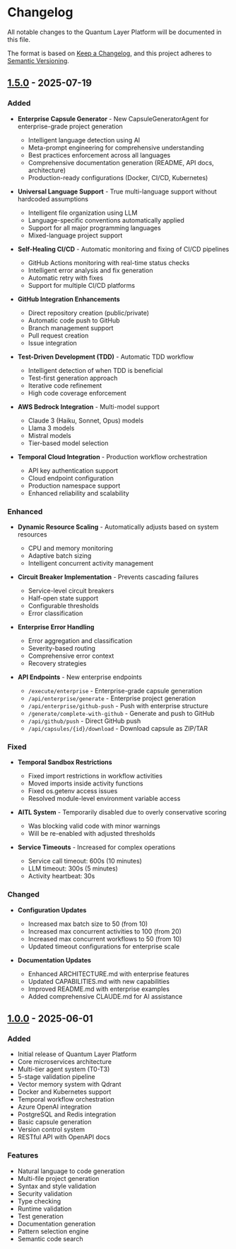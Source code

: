 # Changelog

All notable changes to the Quantum Layer Platform will be documented in this file.

The format is based on [Keep a Changelog](https://keepachangelog.com/en/1.0.0/),
and this project adheres to [Semantic Versioning](https://semver.org/spec/v2.0.0.html).

## [1.5.0] - 2025-07-19

### Added
- **Enterprise Capsule Generator** - New CapsuleGeneratorAgent for enterprise-grade project generation
  - Intelligent language detection using AI
  - Meta-prompt engineering for comprehensive understanding
  - Best practices enforcement across all languages
  - Comprehensive documentation generation (README, API docs, architecture)
  - Production-ready configurations (Docker, CI/CD, Kubernetes)
  
- **Universal Language Support** - True multi-language support without hardcoded assumptions
  - Intelligent file organization using LLM
  - Language-specific conventions automatically applied
  - Support for all major programming languages
  - Mixed-language project support
  
- **Self-Healing CI/CD** - Automatic monitoring and fixing of CI/CD pipelines
  - GitHub Actions monitoring with real-time status checks
  - Intelligent error analysis and fix generation
  - Automatic retry with fixes
  - Support for multiple CI/CD platforms
  
- **GitHub Integration Enhancements**
  - Direct repository creation (public/private)
  - Automatic code push to GitHub
  - Branch management support
  - Pull request creation
  - Issue integration
  
- **Test-Driven Development (TDD)** - Automatic TDD workflow
  - Intelligent detection of when TDD is beneficial
  - Test-first generation approach
  - Iterative code refinement
  - High code coverage enforcement
  
- **AWS Bedrock Integration** - Multi-model support
  - Claude 3 (Haiku, Sonnet, Opus) models
  - Llama 3 models
  - Mistral models
  - Tier-based model selection
  
- **Temporal Cloud Integration** - Production workflow orchestration
  - API key authentication support
  - Cloud endpoint configuration
  - Production namespace support
  - Enhanced reliability and scalability

### Enhanced
- **Dynamic Resource Scaling** - Automatically adjusts based on system resources
  - CPU and memory monitoring
  - Adaptive batch sizing
  - Intelligent concurrent activity management
  
- **Circuit Breaker Implementation** - Prevents cascading failures
  - Service-level circuit breakers
  - Half-open state support
  - Configurable thresholds
  - Error classification
  
- **Enterprise Error Handling**
  - Error aggregation and classification
  - Severity-based routing
  - Comprehensive error context
  - Recovery strategies
  
- **API Endpoints** - New enterprise endpoints
  - `/execute/enterprise` - Enterprise-grade capsule generation
  - `/api/enterprise/generate` - Enterprise project generation
  - `/api/enterprise/github-push` - Push with enterprise structure
  - `/generate/complete-with-github` - Generate and push to GitHub
  - `/api/github/push` - Direct GitHub push
  - `/api/capsules/{id}/download` - Download capsule as ZIP/TAR

### Fixed
- **Temporal Sandbox Restrictions**
  - Fixed import restrictions in workflow activities
  - Moved imports inside activity functions
  - Fixed os.getenv access issues
  - Resolved module-level environment variable access
  
- **AITL System** - Temporarily disabled due to overly conservative scoring
  - Was blocking valid code with minor warnings
  - Will be re-enabled with adjusted thresholds
  
- **Service Timeouts** - Increased for complex operations
  - Service call timeout: 600s (10 minutes)
  - LLM timeout: 300s (5 minutes)
  - Activity heartbeat: 30s

### Changed
- **Configuration Updates**
  - Increased max batch size to 50 (from 10)
  - Increased max concurrent activities to 100 (from 20)
  - Increased max concurrent workflows to 50 (from 10)
  - Updated timeout configurations for enterprise scale
  
- **Documentation Updates**
  - Enhanced ARCHITECTURE.md with enterprise features
  - Updated CAPABILITIES.md with new capabilities
  - Improved README.md with enterprise examples
  - Added comprehensive CLAUDE.md for AI assistance

## [1.0.0] - 2025-06-01

### Added
- Initial release of Quantum Layer Platform
- Core microservices architecture
- Multi-tier agent system (T0-T3)
- 5-stage validation pipeline
- Vector memory system with Qdrant
- Docker and Kubernetes support
- Temporal workflow orchestration
- Azure OpenAI integration
- PostgreSQL and Redis integration
- Basic capsule generation
- Version control system
- RESTful API with OpenAPI docs

### Features
- Natural language to code generation
- Multi-file project generation
- Syntax and style validation
- Security validation
- Type checking
- Runtime validation
- Test generation
- Documentation generation
- Pattern selection engine
- Semantic code search

[1.5.0]: https://github.com/quantumlayerplatform-core/qlp-multi/compare/v1.0.0...v1.5.0
[1.0.0]: https://github.com/quantumlayerplatform-core/qlp-multi/releases/tag/v1.0.0